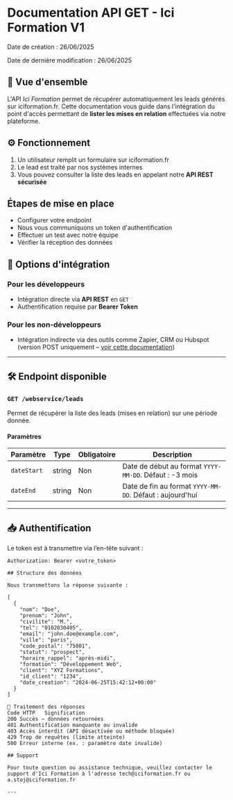 # Documentation API GET - Ici Formation V1
Date de création : 26/06/2025

Date de dernière modification : 26/06/2025

## 📘 Vue d'ensemble

L'API *Ici Formation* permet de récupérer automatiquement les leads générés sur iciformation.fr. Cette documentation vous guide dans l'intégration du point d'accès permettant de **lister les mises en relation** effectuées via notre plateforme.

## ⚙️ Fonctionnement

1. Un utilisateur remplit un formulaire sur iciformation.fr  
2. Le lead est traité par nos systèmes internes  
3. Vous pouvez consulter la liste des leads en appelant notre **API REST sécurisée**

## Étapes de mise en place
- Configurer votre endpoint
- Nous vous communiquons un token d'authentification
- Effectuer un test avec notre équipe
- Vérifier la réception des données

## 🔌 Options d'intégration

### Pour les développeurs

- Intégration directe via **API REST** en `GET`  
- Authentification requise par **Bearer Token**

### Pour les non-développeurs

- Intégration indirecte via des outils comme Zapier, CRM ou Hubspot (version POST uniquement – [voir cette documentation](https://github.com/adrian-if/webservice/blob/main/hubspot.md))

---

## 🛠 Endpoint disponible

### `GET /webservice/leads`

Permet de récupérer la liste des leads (mises en relation) sur une période donnée.

#### Paramètres

| Paramètre   | Type     | Obligatoire | Description                                                  |
|-------------|----------|-------------|--------------------------------------------------------------|
| `dateStart` | string   | Non         | Date de début au format `YYYY-MM-DD`. Défaut : -3 mois       |
| `dateEnd`   | string   | Non         | Date de fin au format `YYYY-MM-DD`. Défaut : aujourd'hui     |

---

## 📥 Authentification
 
Le token est à transmettre via l’en-tête suivant :

```http
Authorization: Bearer <votre_token>

## Structure des données

Nous transmettons la réponse suivante :

[
  {
    "nom": "Doe",
    "prenom": "John",
    "civilite": "M.",
    "tel": "0102030405",
    "email": "john.doe@example.com",
    "ville": "paris",
    "code_postal": "75001",
    "statut": "prospect",
    "horaire_rappel": "après-midi",
    "formation": "Développement Web",
    "client": "XYZ Formations",
    "id_client": "1234",
    "date_creation": "2024-06-25T15:42:12+00:00"
  }
]

🔁 Traitement des réponses
Code HTTP	Signification
200	Succès – données retournées
401	Authentification manquante ou invalide
403	Accès interdit (API désactivée ou méthode bloquée)
429	Trop de requêtes (limite atteinte)
500	Erreur interne (ex. : paramètre date invalide)

## Support

Pour toute question ou assistance technique, veuillez contacter le support d'Ici Formation à l'adresse tech@iciformation.fr ou a.stoj@iciformation.fr

---
